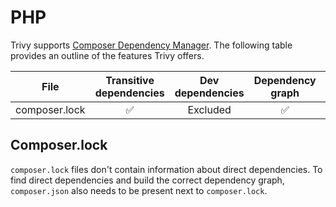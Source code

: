 # PHP

Trivy supports [Composer Dependency Manager][composer]. The following table provides an outline of the features Trivy offers.


| File          | Transitive dependencies | Dev dependencies | Dependency graph | Position | License |
|---------------|:-----------------------:|:----------------:|:----------------:|:--------:|:-------:|
| composer.lock |            ✅            |     Excluded     |        ✅         |    ✅     |    ✅    |

## Composer.lock

`composer.lock` files don't contain information about direct dependencies. To find direct dependencies and build the correct dependency graph, `composer.json` also needs to be present next to `composer.lock`.

[composer]: https://getcomposer.org/